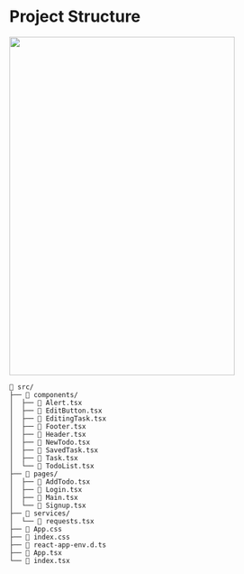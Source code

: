 # Project Structure

<img src="./TodoToday.gif" style="text-align:center" width="400" height="600" />

```fish
 src/
├──  components/
│  ├──  Alert.tsx
│  ├──  EditButton.tsx
│  ├──  EditingTask.tsx
│  ├──  Footer.tsx
│  ├──  Header.tsx
│  ├──  NewTodo.tsx
│  ├──  SavedTask.tsx
│  ├──  Task.tsx
│  └──  TodoList.tsx
├──  pages/
│  ├──  AddTodo.tsx
│  ├──  Login.tsx
│  ├──  Main.tsx
│  └──  Signup.tsx
├──  services/
│  └──  requests.tsx
├──  App.css
├──  index.css
├──  react-app-env.d.ts
├──  App.tsx
└──  index.tsx
```
